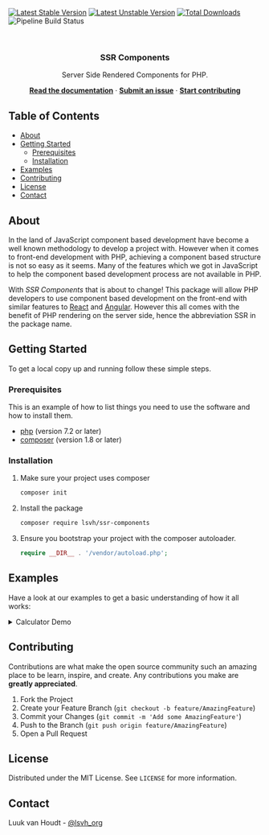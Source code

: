 <!-- badges -->

[![Latest Stable Version][badge-stable-version]][packagist]
[![Latest Unstable Version][badge-unstable-version]][packagist]
[![Total Downloads][badge-downloads]][packagist]
![Pipeline Build Status][badge-test-status]

<!-- intro -->
<br />
<h3 align="center">SSR Components</h1>

<p align="center">
Server Side Rendered Components for PHP.
</p>

<p align="center">
    <strong><a href="//github.com/lsvh/ssr-components/wiki">Read the documentation</a></strong>
    ·
    <strong><a href="//github.com/lsvh/ssr-components/issues/new">Submit an issue</a></strong>
    ·
    <strong><a href="#contributing">Start contributing</a></strong>
</p>

## Table of Contents

-   [About](#about)
-   [Getting Started](#getting-started)
    -   [Prerequisites](#prerequisites)
    -   [Installation](#installation)
-   [Examples](#examples)
-   [Contributing](#contributing)
-   [License](#license)
-   [Contact](#contact)

## About

In the land of JavaScript component based development have become a well known methodology to develop a project with. However when it comes to front-end development with PHP, achieving a component based structure is not so easy as it seems. Many of the features which we got in JavaScript to help the component based development process are not available in PHP.

With _SSR Components_ that is about to change! This package will allow PHP developers to use component based development on the front-end with similar features to [React][react] and [Angular][angular]. However this all comes with the benefit of PHP rendering on the server side, hence the abbreviation SSR in the package name.

## Getting Started

To get a local copy up and running follow these simple steps.

### Prerequisites

This is an example of how to list things you need to use the software and how to install them.

-   [php][php] (version 7.2 or later)
-   [composer][composer] (version 1.8 or later)

### Installation

1. Make sure your project uses composer
    ```sh
    composer init
    ```
2. Install the package
    ```sh
    composer require lsvh/ssr-components
    ```
3. Ensure you bootstrap your project with the composer autoloader.
    ```php
    require __DIR__ . '/vendor/autoload.php';
    ```

## Examples

Have a look at our examples to get a basic understanding of how it all works:

<details>
<summary>Calculator Demo</summary>

<figure style="height: 500px;">
    <iframe src="https://phpsandbox.io/e/x/gentle-glitter-8bjl?&layout=EditorPreview&iframeId=tqkzqhnnwl&theme=dark&defaultPath=/&showExplorer=no" style="display: block" loading="lazy" allow="accelerometer; autoplay; encrypted-media; gyroscope; picture-in-picture" width="100%" height="100%"></iframe>
</figure>

</details>


## Contributing

Contributions are what make the open source community such an amazing place to be learn, inspire, and create. Any contributions you make are **greatly appreciated**.

1. Fork the Project
2. Create your Feature Branch (`git checkout -b feature/AmazingFeature`)
3. Commit your Changes (`git commit -m 'Add some AmazingFeature'`)
4. Push to the Branch (`git push origin feature/AmazingFeature`)
5. Open a Pull Request

## License

Distributed under the MIT License. See `LICENSE` for more information.

## Contact

Luuk van Houdt - [@lsvh_org](//twitter.com/lsvh_org)

<!-- links & images -->

[github]: //github.com/lsvh/ssr-components
[github-docs]: //github.com/lsvh/ssr-components/wiki
[github-new-issue]: //github.com/lsvh/ssr-components/issues/new
[packagist]: //packagist.org/packages/lsvh/ssr-components
[react]: //reactjs.org
[angular]: //angular.io
[php]: //php.net
[composer]: //getcomposer.org
[badge-stable-version]: https://poser.pugx.org/lsvh/ssr-components/v
[badge-unstable-version]: https://poser.pugx.org/lsvh/ssr-components/v/unstable
[badge-downloads]: https://poser.pugx.org/lsvh/ssr-components/downloads
[badge-test-status]: https://img.shields.io/github/workflow/status/lsvh/ssr-components/tests
